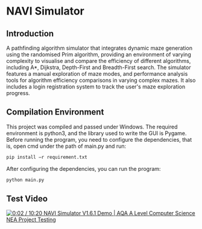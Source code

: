 # NAVI Simulator
## Introduction
A pathfinding algorithm simulator that integrates dynamic maze generation using the randomised Prim algorithm, providing an environment of varying complexity to visualise and compare the efficiency of different algorithms, including A*, Dijkstra, Depth-First and Breadth-First search. The simulator features a manual exploration of maze modes, and performance analysis tools for algorithm efficiency comparisons in varying complex mazes. It also includes a login registration system to track the user's maze exploration progress.
## Compilation Environment
This project was compiled and passed under Windows. The required environment is python3, and the library used to write the GUI is Pygame. Before running the program, you need to configure the dependencies, that is, open cmd under the path of main.py and run:

```cmd
pip install –r requirement.txt
```

After configuring the dependencies, you can run the program:
```cmd
python main.py
```
## Test Video

[![   0:02 / 10:20  NAVI Simulator V1.6.1 Demo | AQA A Level Computer Science NEA Project Testing](https://res.cloudinary.com/marcomontalbano/image/upload/v1707124330/video_to_markdown/images/youtube--H9Th-BktndI-c05b58ac6eb4c4700831b2b3070cd403.jpg)](https://www.youtube.com/watch?v=H9Th-BktndI "   0:02 / 10:20  NAVI Simulator V1.6.1 Demo | AQA A Level Computer Science NEA Project Testing")
